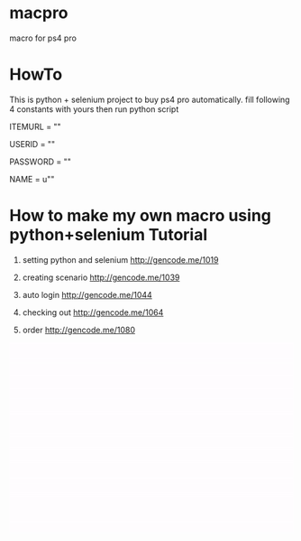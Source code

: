 # macpro
macro for ps4 pro

# HowTo
This is python + selenium project to buy ps4 pro automatically.
fill following 4 constants with yours then run python script

ITEMURL = ""

USERID = ""

PASSWORD = ""

NAME = u""


# How to make my own macro using python+selenium Tutorial
1. setting python and selenium
http://gencode.me/1019

2. creating scenario
http://gencode.me/1039

3. auto login
http://gencode.me/1044

4. checking out
http://gencode.me/1064

5. order
http://gencode.me/1080

![screenshot](./macpro.gif?raw=true "screenshot")
